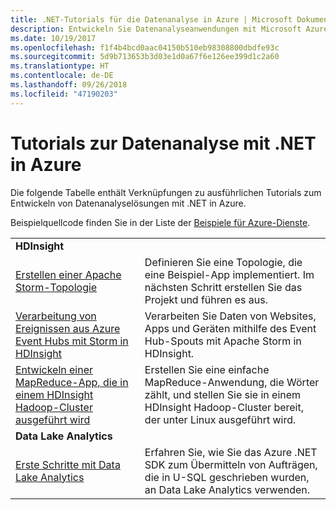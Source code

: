 ```yaml
---
title: .NET-Tutorials für die Datenanalyse in Azure | Microsoft Dokumentation
description: Entwickeln Sie Datenanalyseanwendungen mit Microsoft Azure-Diensten.
ms.date: 10/19/2017
ms.openlocfilehash: f1f4b4bcd0aac04150b510eb98308800dbdfe93c
ms.sourcegitcommit: 5d9b713653b3d03e1d0a67f6e126ee399d1c2a60
ms.translationtype: HT
ms.contentlocale: de-DE
ms.lasthandoff: 09/26/2018
ms.locfileid: "47190203"
---
```

# <a name="data-analytics-tutorials-with-net-on-azure"></a>Tutorials zur Datenanalyse mit .NET in Azure

Die folgende Tabelle enthält Verknüpfungen zu ausführlichen Tutorials zum Entwickeln von Datenanalyselösungen mit .NET in Azure. 

Beispielquellcode finden Sie in der Liste der [Beispiele für Azure-Dienste](https://azure.microsoft.com/resources/samples/?platform=dotnet).

| | |
|---|---|
| **HDInsight** | |
| [Erstellen einer Apache Storm-Topologie][1] | Definieren Sie eine Topologie, die eine Beispiel-App implementiert. Im nächsten Schritt erstellen Sie das Projekt und führen es aus. | 
| [Verarbeitung von Ereignissen aus Azure Event Hubs mit Storm in HDInsight][2] | Verarbeiten Sie Daten von Websites, Apps und Geräten mithilfe des Event Hub-Spouts mit Apache Storm in HDInsight.
| [Entwickeln einer MapReduce-App, die in einem HDInsight Hadoop-Cluster ausgeführt wird][3] | Erstellen Sie eine einfache MapReduce-Anwendung, die Wörter zählt, und stellen Sie sie in einem HDInsight Hadoop-Cluster bereit, der unter Linux ausgeführt wird. |
| **Data Lake Analytics** | |
| [Erste Schritte mit Data Lake Analytics][4] | Erfahren Sie, wie Sie das Azure .NET SDK zum Übermitteln von Aufträgen, die in U-SQL geschrieben wurden, an Data Lake Analytics verwenden.|


[1]: /azure/hdinsight/hdinsight-storm-develop-csharp-event-hub-topology
[2]: /azure/hdinsight/hdinsight-storm-develop-csharp-visual-studio-topology
[3]: /azure/hdinsight/hdinsight-hadoop-dotnet-csharp-mapreduce-streaming
[4]: /azure/data-lake-analytics/data-lake-analytics-get-started-net-sdk